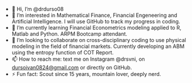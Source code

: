 - 👋 Hi, I’m @drdurso08
- 👀 I’m interested in Mathematical Finance, Financial Engeneering and Artificial Intelligence. I will use GitHub to track my progress in coding.
- 🌱 I’m currently learning Financial Econometrics modeling applied to R, Matlab and Python. ARPM Bootcamp attendant.
- 💞️ I’m looking to collaborate on cross-disciplinary coding to use physical modeling in the field of financial markets. Currently developing an ABM using the entropy function of COT Report.
- 📫 How to reach me: text me on Instagram  @drsvni, on dursoivan0824@gmail.com or directly on GitHub.
- ⚡ Fun fact: Scout since 15 years, mountain lover, deeply nerd.

<!---
drdurso08/drdurso08 is a ✨ special ✨ repository because its `README.md` (this file) appears on your GitHub profile.
You can click the Preview link to take a look at your changes.
--->
